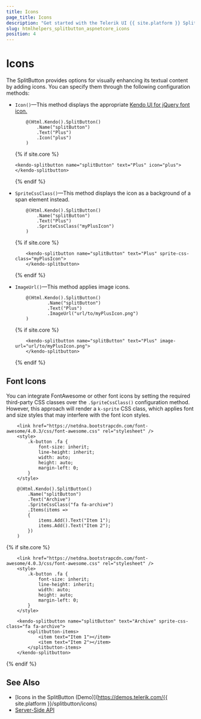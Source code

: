 ```yaml
---
title: Icons
page_title: Icons
description: "Get started with the Telerik UI {{ site.platform }} SplitButton and add background, image, or font icons to enhance the visualization of the widget."
slug: htmlhelpers_splitbutton_aspnetcore_icons
position: 4
---
```


# Icons

The SplitButton provides options for visually enhancing its textual content by adding icons. You can specify them through the following configuration methods:

* `Icon()`&mdash;This method displays the appropriate [Kendo UI for jQuery font icon.](https://docs.telerik.com/kendo-ui/styles-and-layout/sass-themes/font-icons)

    ```HtmlHelper
        @(Html.Kendo().SplitButton()
            .Name("splitButton")
            .Text("Plus")
            .Icon("plus")
        )
    ```
    {% if site.core %}
    ```TagHelper
    <kendo-splitbutton name="splitButton" text="Plus" icon="plus">
    </kendo-splitbutton>
    ```
    {% endif %}
* `SpriteCssClass()`&mdash;This method displays the icon as a background of a span element instead.

    ```HtmlHelper
        @(Html.Kendo().SplitButton()
            .Name("splitButton")
            .Text("Plus")
            .SpriteCssClass("myPlusIcon")
        )
    ```
    {% if site.core %}
    ```TagHelper.cshtml
        <kendo-splitbutton name="splitButton" text="Plus" sprite-css-class="myPlusIcon">
        </kendo-splitbutton>
    ```
    {% endif %}
* `ImageUrl()`&mdash;This method applies image icons.

    ```HtmlHelper
        @(Html.Kendo().SplitButton()
                .Name("splitButton")
                .Text("Plus")
                .ImageUrl("url/to/myPlusIcon.png")
        )

    ```
    {% if site.core %}
    ```TagHelper
        <kendo-splitbutton name="splitButton" text="Plus" image-url="url/to/myPlusIcon.png">
        </kendo-splitbutton>
    ```
    {% endif %}

## Font Icons

You can integrate FontAwesome or other font icons by setting the required third-party CSS classes over the `.SpriteCssClass()` configuration method. However, this approach will render a `k-sprite` CSS class, which applies font and size styles that may interfere with the font icon styles.

```HtmlHelper
    <link href="https://netdna.bootstrapcdn.com/font-awesome/4.0.3/css/font-awesome.css" rel="stylesheet" />
    <style>
        .k-button .fa {
            font-size: inherit;
            line-height: inherit;
            width: auto;
            height: auto;
            margin-left: 0;
        }
    </style>

    @(Html.Kendo().SplitButton()
        .Name("splitButton")
        .Text("Archive")
        .SpriteCssClass("fa fa-archive")
        .Items(items =>
        {
            items.Add().Text("Item 1");
            items.Add().Text("Item 2");
        })
    )
```
{% if site.core %}
```TagHelper
    <link href="https://netdna.bootstrapcdn.com/font-awesome/4.0.3/css/font-awesome.css" rel="stylesheet" />
    <style>
        .k-button .fa {
            font-size: inherit;
            line-height: inherit;
            width: auto;
            height: auto;
            margin-left: 0;
        }
    </style>

    <kendo-splitbutton name="splitButton" text="Archive" sprite-css-class="fa fa-archive">
        <splitbutton-items>
            <item text="Item 1"></item>
            <item text="Item 2"></item>
        </splitbutton-items>
    </kendo-splitbutton>
```
{% endif %}

## See Also

* [Icons in the SplitButton (Demo)](https://demos.telerik.com/{{ site.platform }}/splitbutton/icons)
* [Server-Side API](/api/splitbutton)